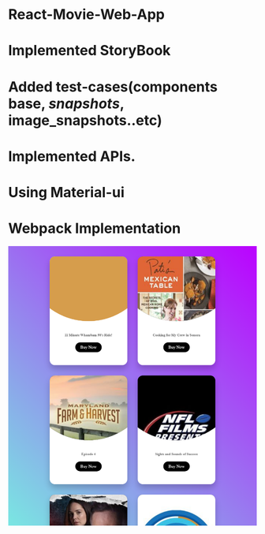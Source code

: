 # React-Movie-Web-App
# Implemented StoryBook
# Added test-cases(components base, _snapshots_, __image_snapshots__..etc)
# Implemented APIs.
# Using Material-ui
# Webpack Implementation

![ezgif com-gif-maker](https://github.com/pkbiswal321/React-Movie-Web-App/blob/master/src/view/movie/__image_snapshots__/movie-screenshot-test-js-movie-movie-list-1-snap.png)
